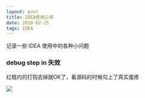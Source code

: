 ```yaml
---
layout: post
title: IDEA使用心得
date: 2018-02-25
tags: IDEA
---
```


记录一些 IDEA 使用中的各种小问题

### debug step in 失效

红框内的打钩去掉就OK了，看源码的时候勾上了真实蛋疼

![](http://note-1255449501.file.myqcloud.com/2018-02-25-070051.png)

<!-- more -->